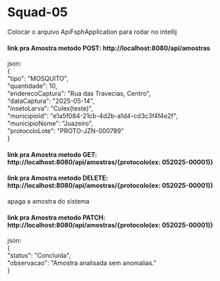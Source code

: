 # Squad-05
Colocar o arquivo ApiFsphApplication para rodar no intellij
#### link pra Amostra metodo POST: http://localhost:8080/api/amostras
json:  
{  
  "tipo": "MOSQUITO",  
  "quantidade": 10,  
  "enderecoCaptura": "Rua das Travecias, Centro",  
  "dataCaptura": "2025-05-14",  
  "insetoLarva": "Culex(teste)",  
  "municipioId": "e1a5f084-21cb-4d2b-a1d4-cd3c3f4f4e2f",  
  "municipioNome": "Juazeiro",  
  "protocoloLote": "PROTO-JZN-000789"  
}
#### link pra Amostra metodo GET: http://localhost:8080/api/amostras/{protocolo(ex: 052025-00001)}

#### link pra Amostra metodo DELETE: http://localhost:8080/api/amostras/{protocolo(ex: 052025-00001)}
apaga a amostra do sistema

#### link pra Amostra metodo PATCH: http://localhost:8080/api/amostras/{protocolo(ex: 052025-00001)}
json:  
{  
  "status": "Concluída",  
  "observacao": "Amostra analisada sem anomalias."  
}  
